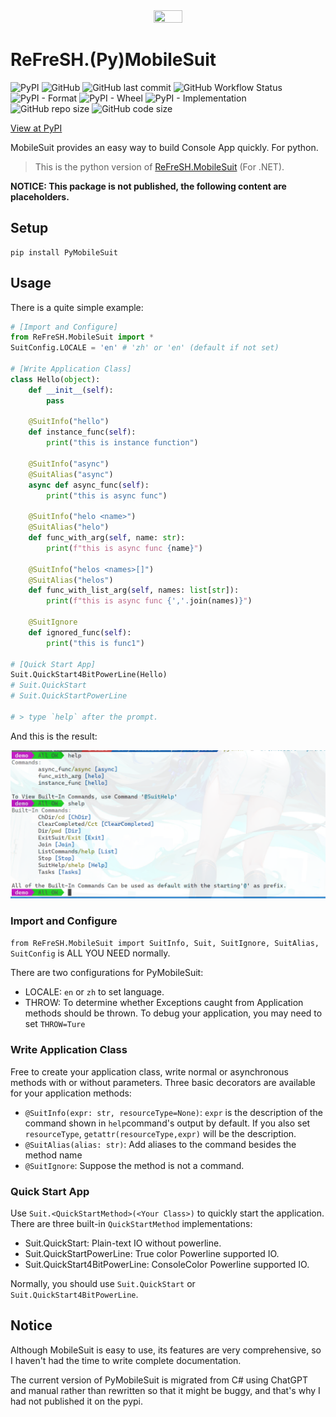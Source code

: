 <div  align=center>
    <img src="https://raw.githubusercontent.com/HIT-ReFreSH/PyMobileSuit/main/logo.png" width = 30% height = 30%  />
</div>

# ReFreSH.(Py)MobileSuit

![PyPI](https://img.shields.io/pypi/v/PyMobileSuit?style=flat-square)
![GitHub](https://img.shields.io/github/license/HIT-ReFreSH/PyMobileSuit?style=flat-square)
![GitHub last commit](https://img.shields.io/github/last-commit/HIT-ReFreSH/PyMobileSuit?style=flat-square)
![GitHub Workflow Status](https://img.shields.io/github/workflow/status/HIT-ReFreSH/PyMobileSuit/deploy?style=flat-square)
![PyPI - Format](https://img.shields.io/pypi/format/PyMobileSuit?style=flat-square)
![PyPI - Wheel](https://img.shields.io/pypi/wheel/PyMobileSuit?style=flat-square)
![PyPI - Implementation](https://img.shields.io/pypi/implementation/PyMobileSuit?style=flat-square)
![GitHub repo size](https://img.shields.io/github/repo-size/HIT-ReFreSH/PyMobileSuit?style=flat-square)
![GitHub code size](https://img.shields.io/github/languages/code-size/HIT-ReFreSH/PyMobileSuit?style=flat-square)

[View at PyPI](https://pypi.org/project/PyMobileSuit/)

MobileSuit provides an easy way to build Console App quickly. For python.

> This is the python version of [ReFreSH.MobileSuit](https://github.com/HIT-ReFreSH/MobileSuit) (For .NET).

**NOTICE: This package is not published, the following content are placeholders.**

## Setup

```shell script
pip install PyMobileSuit
```

## Usage

There is a quite simple example:

```python
# [Import and Configure]
from ReFreSH.MobileSuit import *
SuitConfig.LOCALE = 'en' # 'zh' or 'en' (default if not set)

# [Write Application Class]
class Hello(object):
    def __init__(self):
        pass

    @SuitInfo("hello")
    def instance_func(self):
        print("this is instance function")

    @SuitInfo("async")
    @SuitAlias("async")
    async def async_func(self):
        print("this is async func")

    @SuitInfo("helo <name>")
    @SuitAlias("helo")
    def func_with_arg(self, name: str):
        print(f"this is async func {name}")

    @SuitInfo("helos <names>[]")
    @SuitAlias("helos")
    def func_with_list_arg(self, names: list[str]):
        print(f"this is async func {','.join(names)}")
        
    @SuitIgnore
    def ignored_func(self):
        print("this is func1")

# [Quick Start App]
Suit.QuickStart4BitPowerLine(Hello)
# Suit.QuickStart
# Suit.QuickStartPowerLine

# > type `help` after the prompt.
```

And this is the result:

<div  align=center>
    <img src="img/pyms-help.png"/>
</div>


### Import and Configure

`from ReFreSH.MobileSuit import SuitInfo, Suit, SuitIgnore, SuitAlias, SuitConfig` is ALL YOU NEED normally.

There are two configurations for PyMobileSuit:

- LOCALE: `en` or `zh` to set language.
- THROW: To determine whether Exceptions caught from Application methods should be thrown. To debug your application, you may need to set `THROW=Ture`

### Write Application Class

Free to create your application class, write normal or asynchronous methods with or without parameters. Three basic decorators are available for your application methods:

- `@SuitInfo(expr: str, resourceType=None)`: `expr` is the description of the command shown in `help`command's output by default. If you also set `resourceType`, `getattr(resourceType,expr)` will be the description.
- `@SuitAlias(alias: str)`: Add aliases to the command besides the method name
- `@SuitIgnore`: Suppose the method is not a command.

### Quick Start App

Use `Suit.<QuickStartMethod>(<Your Class>)` to quickly start the application. There are three built-in `QuickStartMethod` implementations:

- Suit.QuickStart: Plain-text IO without powerline.
- Suit.QuickStartPowerLine: True color Powerline supported IO.
- Suit.QuickStart4BitPowerLine: ConsoleColor Powerline supported IO.

Normally, you should use `Suit.QuickStart` or `Suit.QuickStart4BitPowerLine`.

## Notice

Although MobileSuit is easy to use, its features are very comprehensive, so I haven't had the time to write complete documentation. 

The current version of PyMobileSuit is migrated from C# using ChatGPT and manual rather than rewritten so that it might be buggy, and that's why I had not published it on the pypi.

